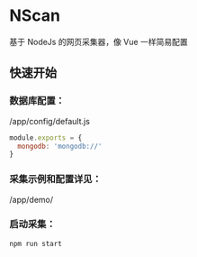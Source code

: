 # NScan

基于 NodeJs 的网页采集器，像 Vue 一样简易配置

## 快速开始

### 数据库配置：

/app/config/default.js

```javascript
module.exports = {
  mongodb: 'mongodb://'
}
```

### 采集示例和配置详见：

/app/demo/

### 启动采集：

```shell
npm run start
```